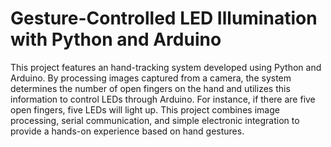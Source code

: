 # Gesture-Controlled LED Illumination with Python and Arduino

This project features an hand-tracking system developed using Python and Arduino. By processing images captured from a camera, the system determines the number of open fingers on the hand and utilizes this information to control LEDs through Arduino. For instance, if there are five open fingers, five LEDs will light up. This project combines image processing, serial communication, and simple electronic integration to provide a hands-on experience based on hand gestures. 
